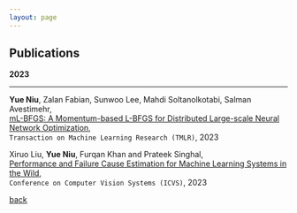 ```yaml
---
layout: page
---
```


## Publications

**2023**

---
**Yue Niu**, Zalan Fabian, Sunwoo Lee, Mahdi Soltanolkotabi, Salman Avestimehr,  
<u>mL-BFGS: A Momentum-based L-BFGS for Distributed Large-scale Neural Network Optimization</u>,  
`Transaction on Machine Learning Research (TMLR)`, 2023

Xiruo Liu, **Yue Niu**, Furqan Khan and Prateek Singhal,  
<u>Performance and Failure Cause Estimation for Machine Learning Systems in the Wild</u>,  
`Conference on Computer Vision Systems (ICVS)`, 2023

[back](./)
